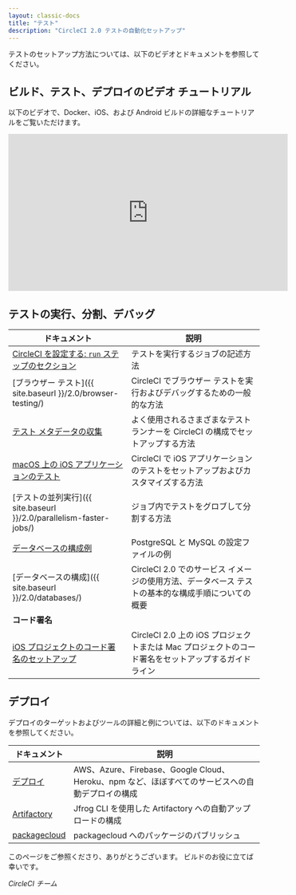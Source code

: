 ```yaml
---
layout: classic-docs
title: "テスト"
description: "CircleCI 2.0 テストの自動化セットアップ"
---
```


テストのセットアップ方法については、以下のビデオとドキュメントを参照してください。

## ビルド、テスト、デプロイのビデオ チュートリアル

以下のビデオで、Docker、iOS、および Android ビルドの詳細なチュートリアルをご覧いただけます。

<div class="video-wrapper">
  <iframe width="560" height="315" src="https://www.youtube.com/embed/Qp-BA9e0TnA" frameborder="0" allowfullscreen></iframe>
</div>

## テストの実行、分割、デバッグ

| ドキュメント                                                      | 説明                                                            |
| ----------------------------------------------------------- | ------------------------------------------------------------- |
| <a href="{{ site.baseurl }}/2.0/configuration-reference/#run">CircleCI を設定する: <code>run</code> ステップのセクション</a>                                   | テストを実行するジョブの記述方法                                              |
| [ブラウザー テスト]({{ site.baseurl }}/2.0/browser-testing/)        | CircleCI でブラウザー テストを実行およびデバッグするための一般的な方法                      |
| <a href="{{ site.baseurl }}/2.0/collect-test-data/">テスト メタデータの収集</a>                                   | よく使用されるさまざまなテスト ランナーを CircleCI の構成でセットアップする方法                 |
| <a href="{{ site.baseurl }}/2.0/testing-ios/">macOS 上の iOS アプリケーションのテスト</a>                                   | CircleCI で iOS アプリケーションのテストをセットアップおよびカスタマイズする方法               |
| [テストの並列実行]({{ site.baseurl }}/2.0/parallelism-faster-jobs/) | ジョブ内でテストをグロブして分割する方法                                          |
| <a href="{{ site.baseurl }}/2.0/postgres-config/">データベースの構成例</a>                                   | PostgreSQL と MySQL の設定ファイルの例                                  |
| [データベースの構成]({{ site.baseurl }}/2.0/databases/)              | CircleCI 2.0 でのサービス イメージの使用方法、データベース テストの基本的な構成手順についての概要      |
| **コード署名**                                                   |                                                               |
| <a href="{{ site.baseurl }}/2.0/ios-codesigning/">iOS プロジェクトのコード署名のセットアップ</a>                                   | CircleCI 2.0 上の iOS プロジェクトまたは Mac プロジェクトのコード署名をセットアップするガイドライン | {: class="table table-striped"} 

## デプロイ

デプロイのターゲットおよびツールの詳細と例については、以下のドキュメントを参照してください。

| ドキュメント                    | 説明                                                                  |
| ------------------------- | ------------------------------------------------------------------- |
| <a href="{{ site.baseurl }}/2.0/deployment-integrations/">デプロイ</a> | AWS、Azure、Firebase、Google Cloud、Heroku、npm など、ほぼすべてのサービスへの自動デプロイの構成 |
| <a href="{{ site.baseurl }}/2.0/artifactory/">Artifactory</a> | Jfrog CLI を使用した Artifactory への自動アップロードの構成                           |
| <a href="{{ site.baseurl }}/2.0/packagecloud/">packagecloud</a> | packagecloud へのパッケージのパブリッシュ                                         | {: class="table table-striped"} 

このページをご参照くださり、ありがとうございます。 ビルドのお役に立てば幸いです。

*CircleCI チーム*